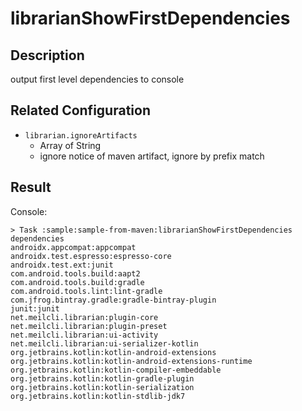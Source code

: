 # librarianShowFirstDependencies
## Description
output first level dependencies to console

## Related Configuration
- `librarian.ignoreArtifacts`
  - Array of String
  - ignore notice of maven artifact, ignore by prefix match

## Result
Console:
```
> Task :sample:sample-from-maven:librarianShowFirstDependencies
dependencies
androidx.appcompat:appcompat
androidx.test.espresso:espresso-core
androidx.test.ext:junit
com.android.tools.build:aapt2
com.android.tools.build:gradle
com.android.tools.lint:lint-gradle
com.jfrog.bintray.gradle:gradle-bintray-plugin
junit:junit
net.meilcli.librarian:plugin-core
net.meilcli.librarian:plugin-preset
net.meilcli.librarian:ui-activity
net.meilcli.librarian:ui-serializer-kotlin
org.jetbrains.kotlin:kotlin-android-extensions
org.jetbrains.kotlin:kotlin-android-extensions-runtime
org.jetbrains.kotlin:kotlin-compiler-embeddable
org.jetbrains.kotlin:kotlin-gradle-plugin
org.jetbrains.kotlin:kotlin-serialization
org.jetbrains.kotlin:kotlin-stdlib-jdk7
```
